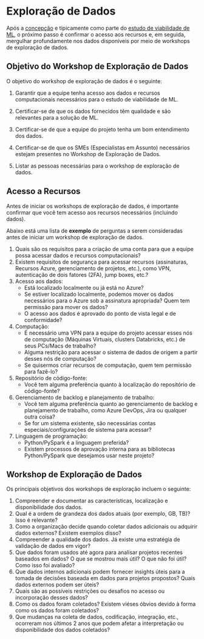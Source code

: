# Exploração de Dados

Após a [concepção](./ml-formulacao-problema-concepcao.md) e tipicamente como parte do [estudo de viabilidade de ML](./ml-estudo-viabilidade.md), o próximo passo é confirmar o acesso aos recursos e, em seguida, mergulhar profundamente nos dados disponíveis por meio de workshops de exploração de dados.

## Objetivo do Workshop de Exploração de Dados

O objetivo do workshop de exploração de dados é o seguinte:

1. Garantir que a equipe tenha acesso aos dados e recursos computacionais necessários para o estudo de viabilidade de ML.

2. Certificar-se de que os dados fornecidos têm qualidade e são relevantes para a solução de ML.

3. Certificar-se de que a equipe do projeto tenha um bom entendimento dos dados.

4. Certificar-se de que os SMEs (Especialistas em Assunto) necessários estejam presentes no Workshop de Exploração de Dados.

5. Listar as pessoas necessárias para o workshop de exploração de dados.

## Acesso a Recursos

Antes de iniciar os workshops de exploração de dados, é importante confirmar que você tem acesso aos recursos necessários (incluindo dados).

Abaixo está uma lista de **exemplo** de perguntas a serem consideradas antes de iniciar um workshop de exploração de dados.

1. Quais são os requisitos para a criação de uma conta para que a equipe possa acessar dados e recursos computacionais?
2. Existem requisitos de segurança para acessar recursos (assinaturas, Recursos Azure, gerenciamento de projetos, etc.), como VPN, autenticação de dois fatores (2FA), jump boxes, etc.?
3. Acesso aos dados:
    * Está localizado localmente ou já está no Azure?
    * Se estiver localizado localmente, podemos mover os dados necessários para o Azure sob a assinatura apropriada? Quem tem permissão para mover os dados?
    * O acesso aos dados é aprovado do ponto de vista legal e de conformidade?
4. Computação:
    * É necessário uma VPN para a equipe do projeto acessar esses nós de computação (Máquinas Virtuais, clusters Databricks, etc.) de seus PCs/Macs de trabalho?
    * Alguma restrição para acessar o sistema de dados de origem a partir desses nós de computação?
    * Se quisermos criar recursos de computação, quem tem permissão para fazê-lo?
5. Repositório de código-fonte:
    * Você tem alguma preferência quanto à localização do repositório de código-fonte?
6. Gerenciamento de backlog e planejamento de trabalho:
    * Você tem alguma preferência quanto ao gerenciamento de backlog e planejamento de trabalho, como Azure DevOps, Jira ou qualquer outra coisa?
    * Se for um sistema existente, são necessárias contas especiais/configurações de sistema para acessar?
7. Linguagem de programação:
    * Python/PySpark é a linguagem preferida?
    * Existem processos de aprovação interna para as bibliotecas Python/PySpark que desejamos usar neste projeto?

## Workshop de Exploração de Dados

Os principais objetivos dos workshops de exploração incluem o seguinte:

1. Compreender e documentar as características, localização e disponibilidade dos dados.
2. Qual é a ordem de grandeza dos dados atuais (por exemplo, GB, TB)? Isso é relevante?
3. Como a organização decide quando coletar dados adicionais ou adquirir dados externos? Existem exemplos disso?
4. Compreender a qualidade dos dados. Já existe uma estratégia de validação de dados em vigor?
5. Que dados foram usados até agora para analisar projetos recentes baseados em dados? O que se mostrou mais útil? O que não foi útil? Como isso foi avaliado?
6. Que dados internos adicionais podem fornecer insights úteis para a tomada de decisões baseada em dados para projetos propostos? Quais dados externos podem ser úteis?
7. Quais são as possíveis restrições ou desafios no acesso ou incorporação desses dados?
8. Como os dados foram coletados? Existem viéses óbvios devido à forma como os dados foram coletados?
9. Que mudanças na coleta de dados, codificação, integração, etc., ocorreram nos últimos 2 anos que podem afetar a interpretação ou disponibilidade dos dados coletados?
